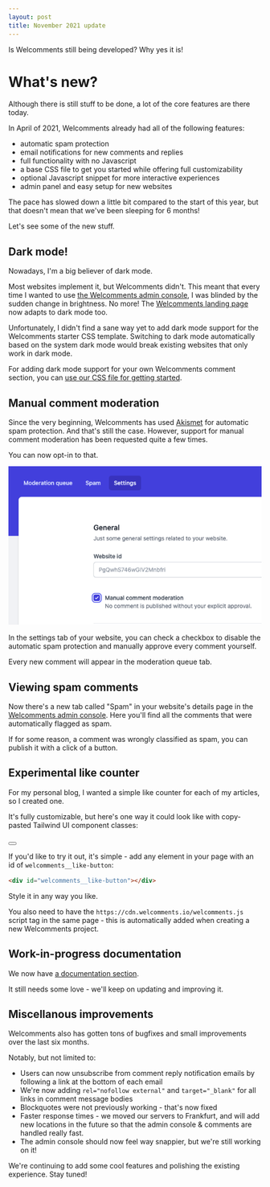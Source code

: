 ```yaml
---
layout: post
title: November 2021 update
---
```


Is Welcomments still being developed?
Why yes it is!

<!-- more -->

# What's new?
Although there is still stuff to be done, a lot of the core features are there today.

In April of 2021, Welcomments already had all of the following features:
* automatic spam protection
* email notifications for new comments and replies
* full functionality with no Javascript
* a base CSS file to get you started while offering full customizability
* optional Javascript snippet for more interactive experiences
* admin panel and easy setup for new websites

The pace has slowed down a little bit compared to the start of this year, but that
doesn't mean that we've been sleeping for 6 months!

Let's see some of the new stuff.

## Dark mode!
Nowadays, I'm a big believer of dark mode.

Most websites implement it, but Welcomments didn't.
This meant that every time I wanted to use [the Welcomments admin console](https://app.welcomments.io), I was blinded by the sudden change in brightness.
No more!
The [Welcomments landing page](https://welcomments.io) now adapts to dark mode too.

Unfortunately, I didn't find a sane way yet to add dark mode support for the Welcomments starter CSS template.
Switching to dark mode automatically based on the system dark mode would break existing websites that only work in dark mode.

For adding dark mode support for your own Welcomments comment section, you can [use our CSS file for getting started](https://github.com/welcomments/website/blob/abfe51f2a00687d18238356de9990348ff257c09/css/site.css#L8-L37).

## Manual comment moderation
Since the very beginning, Welcomments has used [Akismet](https://akismet.com) for automatic spam protection. And that's still the case.
However, support for manual comment moderation has been requested quite a few times.

You can now opt-in to that.

![A screenshot of enabling manual comment moderation for Welcomments.](/img/manual-moderation.png)

In the settings tab of your website, you can check a checkbox to disable the automatic spam protection and manually approve every comment yourself.

Every new comment will appear in the moderation queue tab.

## Viewing spam comments
Now there's a new tab called "Spam" in your website's details page in the [Welcomments admin console](https://app.welcomments.io).
Here you'll find all the comments that were automatically flagged as spam.

If for some reason, a comment was wrongly classified as spam, you can publish it with a click of a button.

## Experimental like counter
For my personal blog, I wanted a simple like counter for each of my articles, so I created one.

It's fully customizable, but here's one way it could look like with copy-pasted Tailwind UI component classes:

<button id="welcomments__like-button" type="button" class="flex items-center justify-center mx-auto p-3 border border-transparent rounded-full shadow-sm text-white font-bold bg-indigo-600 hover:bg-indigo-700 focus:outline-none focus:ring-2 focus:ring-offset-2 focus:ring-indigo-500 w-16 h-16"></button>

If you'd like to try it out, it's simple - add any element in your page with an id of `welcomments__like-button`:

```html
<div id="welcomments__like-button"></div>
```

Style it in any way you like.

You also need to have the `https://cdn.welcomments.io/welcomments.js` script tag in the same page - this is automatically added when creating a new Welcomments project.


## Work-in-progress documentation
We now have [a documentation section](https://welcomments.io/docs).

It still needs some love - we'll keep on updating and improving it.

## Miscellanous improvements
Welcomments also has gotten tons of bugfixes and small improvements over the last six months.

Notably, but not limited to:

* Users can now unsubscribe from comment reply notification emails by following a link at the bottom of each email
* We're now adding `rel="nofollow external"` and `target="_blank"` for all links in comment message bodies
* Blockquotes were not previously working - that's now fixed
* Faster response times - we moved our servers to Frankfurt, and will add new locations in the future so that the admin console & comments are handled really fast.
* The admin console should now feel way snappier, but we're still working on it!

We're continuing to add some cool features and polishing the existing experience. Stay tuned!